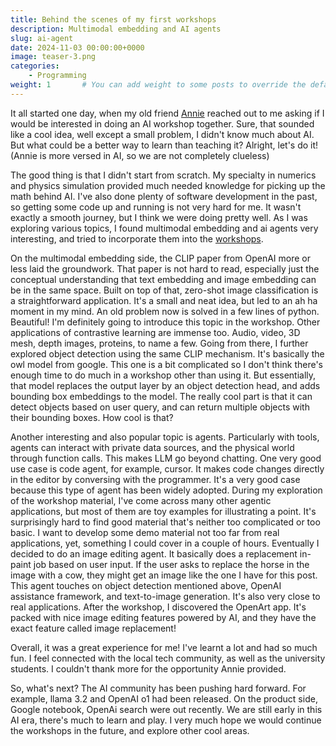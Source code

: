 ```yaml
---
title: Behind the scenes of my first workshops
description: Multimodal embedding and AI agents
slug: ai-agent
date: 2024-11-03 00:00:00+0000
image: teaser-3.png
categories:
    - Programming
weight: 1       # You can add weight to some posts to override the default sorting (date descending)
---
```


It all started one day, when my old friend [Annie](https://www.thriveup.co/) reached out to me asking if I would be interested in doing an AI workshop together. Sure, that sounded like a cool idea, well except a small problem, I didn't know much about AI. But what could be a better way to learn than teaching it? Alright, let's do it! (Annie is more versed in AI, so we are not completely clueless)

The good thing is that I didn't start from scratch. My specialty in numerics and physics simulation provided much needed knowledge for picking up the math behind AI. I've also done plenty of software development in the past, so getting some code up and running is not very hard for me. It wasn't exactly a smooth journey, but I think we were doing pretty well. As I was exploring various topics, I found multimodal embedding and ai agents very interesting, and tried to incorporate them into the [workshops](https://github.com/yefan/image-agent-workshop).

On the multimodal embedding side, the CLIP paper from OpenAI more or less laid the groundwork. That paper is not hard to read, especially just the conceptual understanding that text embedding and image embedding can be in the same space. Built on top of that, zero-shot image classification is a straightforward application. It's a small and neat idea, but led to an ah ha moment in my mind. An old problem now is solved in a few lines of python. Beautiful! I'm definitely going to introduce this topic in the workshop. Other applications of contrastive learning are immense too. Audio, video, 3D mesh, depth images, proteins, to name a few. Going from there, I further explored object detection using the same CLIP mechanism. It's basically the owl model from google. This one is a bit complicated so I don't think there's enough time to do much in a workshop other than using it. But essentially, that model replaces the output layer by an object detection head, and adds bounding box embeddings to the model. The really cool part is that it can detect objects based on user query, and can return multiple objects with their bounding boxes. How cool is that?

Another interesting and also popular topic is agents. Particularly with tools, agents can interact with private data sources, and the physical world through function calls. This makes LLM go beyond chatting. One very good use case is code agent, for example, cursor. It makes code changes directly in the editor by conversing with the programmer. It's a very good case because this type of agent has been widely adopted. During my exploration of the workshop material, I've come across many other agentic applications, but most of them are toy examples for illustrating a point. It's surprisingly hard to find good material that's neither too complicated or too basic. I want to develop some demo material not too far from real applications, yet, something I could cover in a couple of hours. Eventually I decided to do an image editing agent. It basically does a replacement in-paint job based on user input. If the user asks to replace the horse in the image with a cow, they might get an image like the one I have for this post. This agent touches on object detection mentioned above, OpenAI assistance framework, and text-to-image generation. It's also very close to real applications. After the workshop, I discovered the OpenArt app. It's packed with nice  image editing features powered by AI, and they have the exact feature called image replacement!

Overall, it was a great experience for me! I've learnt a lot and had so much fun. I feel connected with the local tech community, as well as the university students. I couldn't thank more for the opportunity Annie provided.

So, what's next? The AI community has been pushing hard forward. For example, llama 3.2 and OpenAI o1 had been released. On the product side, Google notebook, OpenAi search were out recently. We are still early in this AI era, there's much to learn and play. I very much hope we would continue the workshops in the future, and explore other cool areas.
